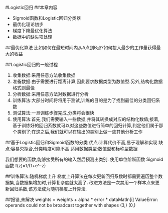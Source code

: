 #Logistic回归
##本章内容
- Sigmoid函数和Logistic回归分类器
- 最优化理论初步
- 梯度下降最优化算法
- 数据中的缺失项处理

##最优化算法
比如如何在最短时间内从A点到B点?如何投入最少的工作量获得最大的收益


##Logistic回归的一般过程
1. 收集数据:采用任意方法收集数据
2. 准备数据:由于需要进行距离计算,因此要求数据类型为数值型.另外,结构化数据格式则最佳
3. 分析数据:采用任意方法对数据进行分析
4. 训练算法:大部分时间将将用于测试,训练的目的是为了找到最佳的分类回归系数
5. 测试算法:一旦训练步骤完成,分类将会很快
6. 使用算法:首先,我们需要输入一些数据,并将其转换成对应的结构化数值;接着,基于训练好的回归系数就可以对这些数值进行简单的回归计算,判定他们属于那个类别了;在这之后,我们就可以在输出的类别上做一些其他分析工作


##基于Logistic回归和Sigmoid函数的分类
优点:计算代价不高,易于理解和实现
缺点:容易欠拟合,分类精度可能不高
适用数据类型:数值型和标称型数据

我们想要的函数,能够接受所有的输入然后预测出类别.
使用单位阶跃函数
Sigmoid函数
f(z)=1/(1+e^-z)


##训练算法:随机梯度上升
梯度上升算法在每次更新回归系数时都需要遍历整个数据集,当数据集增加时,计算复杂度就太高了.
改进方法是一次禁用一个样本点来更新回归系数,该方法成为随机梯度上升算法.



##报错,未解决
  weights = weights + alpha * error * dataMatIn[i]
ValueError: operands could not be broadcast together with shapes (3,) (0,) 
